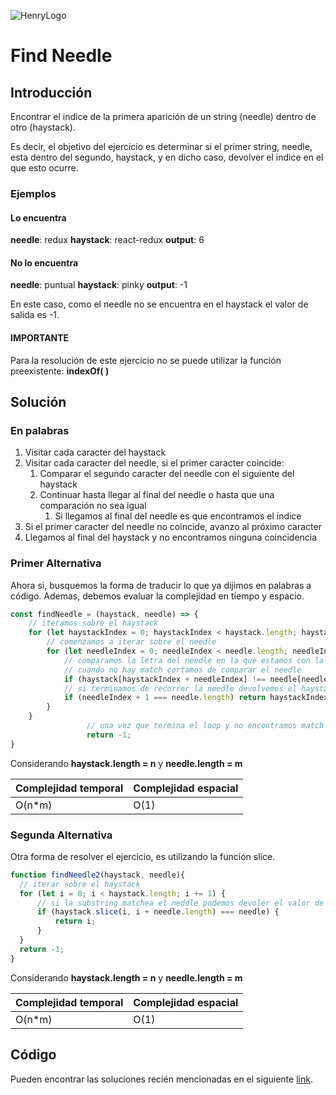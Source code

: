 ![HenryLogo](https://d31uz8lwfmyn8g.cloudfront.net/Assets/logo-henry-white-lg.png)

# Find Needle

## Introducción

Encontrar el indice de la primera aparición de un string (needle) dentro de otro (haystack).

Es decir, el objetivo del ejercicio es determinar si el primer string, needle, esta dentro del segundo, haystack, y en dicho caso, devolver el indice en el que esto ocurre.

### Ejemplos

#### Lo encuentra

**needle**: redux
**haystack**: react-redux
**output**: 6

#### No lo encuentra

**needle**: puntual
**haystack**: pinky
**output**: -1

En este caso, como el needle no se encuentra en el haystack el valor de salida es -1.

#### IMPORTANTE

Para la resolución de este ejercicio no se puede utilizar la función preexistente: **indexOf( )**

## Solución

### En palabras

1. Visitar cada caracter del haystack
2. Visitar cada caracter del needle, si el primer caracter coincide:  
    1. Comparar el segundo caracter del needle con el siguiente del haystack
    2. Continuar hasta llegar al final del needle o hasta que una comparación no sea igual
        1. Si llegamos al final del needle es que encontramos el indice
3. Si el primer caracter del needle no coincide, avanzo al próximo caracter
4. Llegamos al final del haystack y no encontramos ninguna coincidencia

### Primer Alternativa

Ahora si, busquemos la forma de traducir lo que ya dijimos en palabras a código.
Ademas, debemos evaluar la complejidad en tiempo y espacio.

```javascript
const findNeedle = (haystack, needle) => {
    // iteramos sobre el haystack
    for (let haystackIndex = 0; haystackIndex < haystack.length; haystackIndex += 1) {
        // comenzamos a iterar sobre el needle
        for (let needleIndex = 0; needleIndex < needle.length; needleIndex += 1 ) {
            // comparamos la letra del needle en la que estamos con la letra del haystack
            // cuando no hay match cortamos de comparar el needle
            if (haystack[haystackIndex + needleIndex] !== needle[needleIndex]) break;
            // si terminamos de recorrer la needle devolvemos el haystackIndex
            if (needleIndex + 1 === needle.length) return haystackIndex;
        }
    }
                 // una vez que termina el loop y no encontramos match devolvemos -1
                 return -1;
}
```

Considerando **haystack.length = n** y **needle.length = m**

Complejidad temporal | Complejidad espacial
--|--
O(n*m)|O(1)

### Segunda Alternativa

Otra forma de resolver el ejercicio, es utilizando la función slice.

```javascript
function findNeedle2(haystack, needle){
  // iterar sobre el haystack
  for (let i = 0; i < haystack.length; i += 1) {
      // si la substring matchea el neddle podemos devoler el valor de i
      if (haystack.slice(i, i + needle.length) === needle) {
          return i;
      }
  }
  return -1;
}
```

Considerando **haystack.length = n** y **needle.length = m**

Complejidad temporal | Complejidad espacial
--|--
O(n*m)|O(1)

## Código

Pueden encontrar las soluciones recién mencionadas en el siguiente [link](https://repl.it/Jc2b/0).
